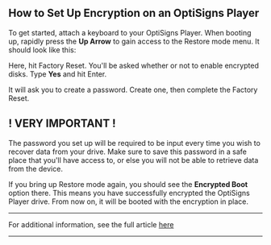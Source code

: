 ## How to Set Up Encryption on an OptiSigns Player

To get started, attach a keyboard to your OptiSigns Player. When booting up, rapidly press the **Up Arrow** to gain access to the Restore mode menu. It should look like this:



Here, hit Factory Reset. You'll be asked whether or not to enable encrypted disks. Type **Yes** and hit Enter.



It will ask you to create a password. Create one, then complete the Factory Reset.

**! VERY IMPORTANT !**  
---  
The password you set up will be required to be input every time you wish to recover data from your drive. Make sure to save this password in a safe place that you'll have access to, or else you will not be able to retrieve data from the device.  
  
If you bring up Restore mode again, you should see the **Encrypted Boot** option there. This means you have successfully encrypted the OptiSigns Player drive. From now on, it will be booted with the encryption in place.



* * *

For additional information, see the full article [here](https://support.optisigns.com/hc/en-us/articles/40212027797523)

---
